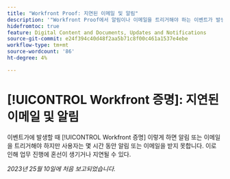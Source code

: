 ```yaml
---
title: "Workfront Proof: 지연된 이메일 및 알림"
description: '"Workfront Proof에서 알림이나 이메일을 트리거해야 하는 이벤트가 발생할 때 사용자가 몇 시간 동안 알림이나 이메일을 받지 않습니다. 이 때문에 업무 진행에 혼선이 생기거나 지연될 수 있다고 말했다.'
hidefromtoc: true
feature: Digital Content and Documents, Updates and Notifications
source-git-commit: e24f394c40d48f2aa5b71c8f00c461a1537e4ebe
workflow-type: tm+mt
source-wordcount: '86'
ht-degree: 4%

---
```



# [!UICONTROL Workfront 증명]: 지연된 이메일 및 알림

<!--WF and WFP TOCs-->

이벤트가에 발생할 때 [!UICONTROL Workfront 증명] 이렇게 하면 알림 또는 이메일을 트리거해야 하지만 사용자는 몇 시간 동안 알림 또는 이메일을 받지 못합니다. 이로 인해 업무 진행에 혼선이 생기거나 지연될 수 있다.

_2023년 25월 10일에 처음 보고되었습니다._
